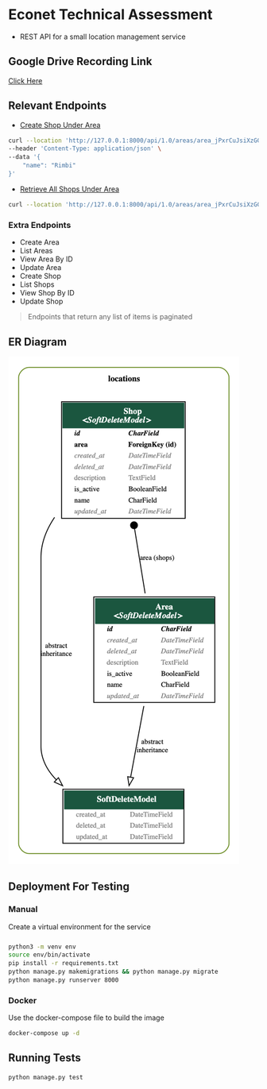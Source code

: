 # Econet Technical Assessment

- REST API for  a small location management service

## Google Drive Recording Link
[Click Here](https://drive.google.com/file/d/10Q-jwoRTYQODGmyPqs2iwQF9JW5WlLi3/view?usp=sharing)

## Relevant Endpoints
- [Create Shop Under Area](http://127.0.0.1:8000/api/1.0/areas/<area_id>/shops)
```bash
curl --location 'http://127.0.0.1:8000/api/1.0/areas/area_jPxrCuJsiXzGGM0m8WqrV3k5yRwIp0/shops' \
--header 'Content-Type: application/json' \
--data '{
    "name": "Rimbi"
}'
```
- [Retrieve All Shops Under Area](http://127.0.0.1:8000/api/1.0/areas/<area_id>/shops)
```bash
curl --location 'http://127.0.0.1:8000/api/1.0/areas/area_jPxrCuJsiXzGGM0m8WqrV3k5yRwIp0/shops'
```

### Extra Endpoints
- Create Area
- List Areas
- View Area By ID
- Update Area
- Create Shop
- List Shops
- View Shop By ID
- Update Shop

> Endpoints that return any list of items is paginated

## ER Diagram

![ER Diagram](./ER.png)

## Deployment For Testing
### Manual
Create a virtual environment for the service

### 
```bash
python3 -m venv env
source env/bin/activate
pip install -r requirements.txt
python manage.py makemigrations && python manage.py migrate
python manage.py runserver 8000
```

### Docker
Use the docker-compose file to build the image

```bash
docker-compose up -d
```

## Running Tests
```bash
python manage.py test
```
